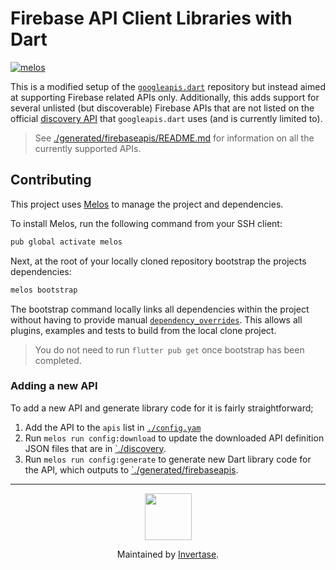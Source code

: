 # Firebase API Client Libraries with Dart

[![melos](https://img.shields.io/badge/maintained%20with-melos-f700ff.svg?style=flat-square)](https://github.com/invertase/melos)

This is a modified setup of the [`googleapis.dart`](https://github.com/google/googleapis.dart) repository but instead aimed at supporting Firebase related APIs only. Additionally, this adds support for several unlisted (but discoverable) Firebase APIs that are not listed on the official [discovery API](https://discovery.googleapis.com/discovery/v1/apis) that `googleapis.dart` uses (and is currently limited to).

> See [./generated/firebaseapis/README.md](./generated/firebaseapis/README.md) for information on all the currently supported APIs.

## Contributing

This project uses [Melos](https://github.com/invertase/melos) to manage the project and dependencies.

To install Melos, run the following command from your SSH client:

```bash
pub global activate melos
```

Next, at the root of your locally cloned repository bootstrap the projects dependencies:

```bash
melos bootstrap
```

The bootstrap command locally links all dependencies within the project without having to
provide manual [`dependency_overrides`](https://dart.dev/tools/pub/pubspec). This allows all
plugins, examples and tests to build from the local clone project.

> You do not need to run `flutter pub get` once bootstrap has been completed.

### Adding a new API

To add a new API and generate library code for it is fairly straightforward;

 1. Add the API to the `apis` list in [`./config.yam`](config.yaml)
 2. Run `melos run config:download` to update the downloaded API definition JSON files that are in [`./discovery](discovery).
 3. Run `melos run config:generate` to generate new Dart library code for the API, which outputs to [`./generated/firebaseapis](generated/firebaseapis).


 ---

<p align="center">
  <a href="https://invertase.io/?utm_source=readme&utm_medium=footer&utm_campaign=firebaseapis">
    <img width="75px" src="https://static.invertase.io/assets/invertase/invertase-rounded-avatar.png">
  </a>
  <p align="center">
    Maintained by <a href="https://invertase.io/?utm_source=readme&utm_medium=footer&utm_campaign=firebaseapis">Invertase</a>.
  </p>
</p>